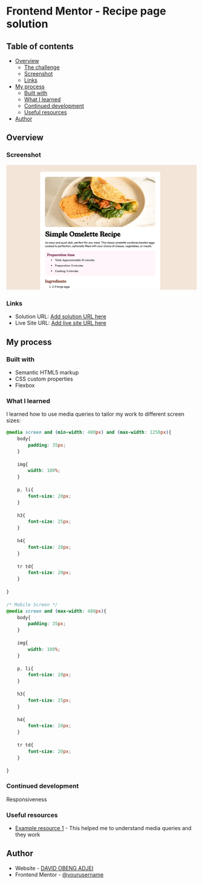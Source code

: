 # Frontend Mentor - Recipe page solution

## Table of contents

- [Overview](#overview)
  - [The challenge](#the-challenge)
  - [Screenshot](#screenshot)
  - [Links](#links)
- [My process](#my-process)
  - [Built with](#built-with)
  - [What I learned](#what-i-learned)
  - [Continued development](#continued-development)
  - [Useful resources](#useful-resources)
- [Author](#author)



## Overview

### Screenshot

![Recipe Page](./Screenshot.png)

### Links

- Solution URL: [Add solution URL here](https://your-solution-url.com)
- Live Site URL: [Add live site URL here](https://your-live-site-url.com)

## My process

### Built with

- Semantic HTML5 markup
- CSS custom properties
- Flexbox


### What I learned

I learned how to use media queries to tailor my work to different screen sizes:


```css
@media screen and (min-width: 480px) and (max-width: 1250px){
    body{
        padding: 35px;
    }

    img{
        width: 100%;
    }

    p, li{
        font-size: 20px;
    }

    h3{
        font-size: 25px;
    }

    h4{
        font-size: 20px;
    }

    tr td{
        font-size: 20px;  
    }

}

/* Mobile Screen */
@media screen and (max-width: 480px){
    body{
        padding: 35px;
    }

    img{
        width: 100%;
    }

    p, li{
        font-size: 20px;
    }

    h3{
        font-size: 25px;
    }

    h4{
        font-size: 20px;
    }

    tr td{
        font-size: 20px;  
    }

}
```


### Continued development
Responsiveness


### Useful resources

- [Example resource 1](https://www.w3schools.com/css/css3_mediaqueries.asp) - This helped me to understand media queries and they work



## Author

- Website - [DAVID OBENG ADJEI](https://www.your-site.com)
- Frontend Mentor - [@yourusername](https://www.frontendmentor.io/profile/yourusername)

